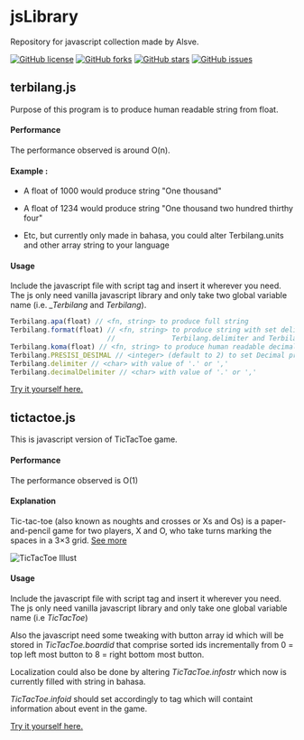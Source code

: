 # jsLibrary
Repository for javascript collection made by Alsve.

[![GitHub license](https://img.shields.io/badge/license-MIT-blue.svg)](https://raw.githubusercontent.com/cahyadsn/disc_id/master/LICENSE)
[![GitHub forks](https://img.shields.io/github/forks/Alsve/jsLibrary.svg)](https://github.com/Alsve/jsLibrary/network)
[![GitHub stars](https://img.shields.io/github/stars/Alsve/jsLibrary.svg)](https://github.com/Alsve/jsLibrary/stargazers)
[![GitHub issues](https://img.shields.io/github/issues/Alsve/jsLibrary.svg)](https://github.com/Alsve/jsLibrary/issues)

## terbilang.js
Purpose of this program is to produce human readable string from float.

#### Performance
The performance observed is around O(n).

#### Example :

  * A float of 1000 would produce string "One thousand"

  * A float of 1234 would produce string "One thousand two hundred thirthy four"

  * Etc, but currently only made in bahasa, you could alter Terbilang.units and other array string to your language

#### Usage
Include the javascript file with script tag and insert it wherever you need. The js only need vanilla javascript library and only take two global variable name (i.e. _\_Terbilang_ and _Terbilang_).

```javascript 
Terbilang.apa(float) // <fn, string> to produce full string
Terbilang.format(float) // <fn, string> to produce string with set delimiter:
                        //              Terbilang.delimiter and Terbilang.decimalDelimiter.
Terbilang.koma(float) // <fn, string> to produce human readable decimal string.
Terbilang.PRESISI_DESIMAL // <integer> (default to 2) to set Decimal precision.
Terbilang.delimiter // <char> with value of '.' or ','
Terbilang.decimalDelimiter // <char> with value of '.' or ','
```
[Try it yourself here.](https://jsbin.com/qovava/6/edit?html,output)

## tictactoe.js
This is javascript version of TicTacToe game.

#### Performance
The performance observed is O(1)

#### Explanation
Tic-tac-toe (also known as noughts and crosses or Xs and Os) is a paper-and-pencil game for two players, X and O, who take turns marking the spaces in a 3×3 grid. [See more](https://en.wikipedia.org/wiki/Tic-tac-toe)

![TicTacToe Illust](https://upload.wikimedia.org/wikipedia/commons/f/f6/Tic_Tac_Toe.png)

#### Usage
Include the javascript file with script tag and insert it wherever you need. The js only need vanilla javascript library and only take one global variable name (i.e _TicTacToe_)

Also the javascript need some tweaking with button array id which will be stored in _TicTacToe.boardid_ that comprise sorted ids incrementally from 0 = top left most button to 8 = right bottom most button. 

Localization could also be done by altering _TicTacToe.infostr_ which now is currently filled with string in bahasa.

_TicTacToe.infoid_ should set accordingly to tag which will containt information about event in the game.

[Try it yourself here.](http://jsbin.com/qadetiwazi/1/edit?html,output)
